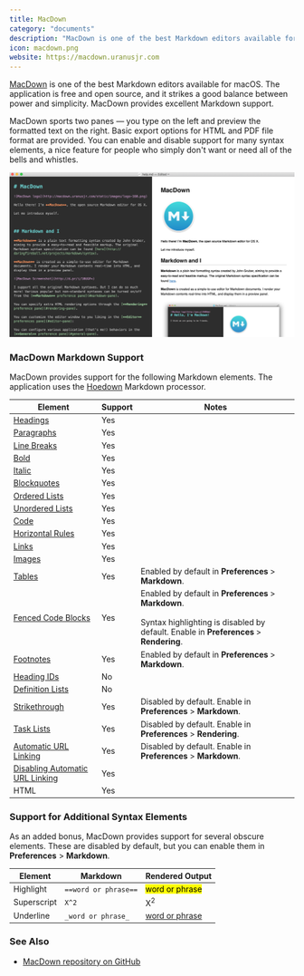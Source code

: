 ```yaml
---
title: MacDown
category: "documents"
description: "MacDown is one of the best Markdown editors available for macOS."
icon: macdown.png
website: https://macdown.uranusjr.com
---
```


[MacDown](https://macdown.uranusjr.com) is one of the best Markdown editors available for macOS. The application is free and open source, and it strikes a good balance between power and simplicity. MacDown provides excellent Markdown support.

MacDown sports two panes — you type on the left and preview the formatted text on the right. Basic export options for HTML and PDF file format are provided. You can enable and disable support for many syntax elements, a nice feature for people who simply don't want or need all of the bells and whistles.

<img src="/assets/images/tools/macdown.png" class="img-fluid" alt="The MacDown application with open Markdown file.">

### MacDown Markdown Support

MacDown provides support for the following Markdown elements. The application uses the [Hoedown](https://github.com/hoedown/hoedown) Markdown processor.

<table class="table table-bordered" style="font-size: 14px">
  <thead class="thead-light">
    <tr>
      <th>Element</th>
      <th>Support</th>
      <th>Notes</th>
    </tr>
  </thead>
  <tbody>
    <tr>
      <td><a href="/basic-syntax#headings">Headings</a></td>
      <td class="table-success">Yes</td>
      <td></td>
    </tr>
    <tr>
      <td><a href="/basic-syntax/#paragraphs-1">Paragraphs</a></td>
      <td class="table-success">Yes</td>
      <td></td>
    </tr>
    <tr>
      <td><a href="/basic-syntax/#line-breaks">Line Breaks</a></td>
      <td class="table-success">Yes</td>
      <td></td>
    </tr>
    <tr>
      <td><a href="/basic-syntax#bold">Bold</a></td>
      <td class="table-success">Yes</td>
      <td></td>
    </tr>
    <tr>
      <td><a href="/basic-syntax#italic">Italic</a></td>
      <td class="table-success">Yes</td>
      <td></td>
    </tr>
    <tr>
      <td><a href="/basic-syntax#blockquotes-1">Blockquotes</a></td>
      <td class="table-success">Yes</td>
      <td></td>
    </tr>
    <tr>
      <td><a href="/basic-syntax#ordered-lists">Ordered Lists</a></td>
      <td class="table-success">Yes</td>
      <td></td>
    </tr>
    <tr>
      <td><a href="/basic-syntax#unordered-lists">Unordered Lists</a></td>
      <td class="table-success">Yes</td>
      <td></td>
    </tr>
    <tr>
      <td><a href="/basic-syntax#code">Code</a></td>
      <td class="table-success">Yes</td>
      <td></td>
    </tr>
    <tr>
      <td><a href="/basic-syntax/#horizontal-rules">Horizontal Rules</a></td>
      <td class="table-success">Yes</td>
      <td></td>
    </tr>
    <tr>
      <td><a href="/basic-syntax/#links">Links</a></td>
      <td class="table-success">Yes</td>
      <td></td>
    </tr>
    <tr>
      <td><a href="/basic-syntax/#images-1">Images</a></td>
      <td class="table-success">Yes</td>
      <td></td>
    </tr>
    <tr>
      <td><a href="/extended-syntax/#tables">Tables</a></td>
      <td class="table-success">Yes</td>
      <td>Enabled by default in <strong>Preferences</strong> > <strong>Markdown</strong>.</td>
    </tr>
    <tr>
      <td><a href="/extended-syntax/#fenced-code-blocks">Fenced Code Blocks</a></td>
      <td class="table-success">Yes</td>
      <td>Enabled by default in <strong>Preferences</strong> > <strong>Markdown</strong>. <br><br>Syntax highlighting is disabled by default. Enable in <strong>Preferences</strong> > <strong>Rendering</strong>.</td>
    </tr>
    <tr>
      <td><a href="/extended-syntax/#footnotes">Footnotes</a></td>
      <td class="table-success">Yes</td>
      <td>Enabled by default in <strong>Preferences</strong> > <strong>Markdown</strong>.</td>
    </tr>
    <tr>
      <td><a href="/extended-syntax/#heading-ids">Heading IDs</a></td>
      <td class="table-danger">No</td>
      <td></td>
    </tr>
    <tr>
      <td><a href="/extended-syntax/#definition-lists">Definition Lists</a></td>
      <td class="table-danger">No</td>
      <td></td>
    </tr>
    <tr>
      <td><a href="/extended-syntax/#strikethrough">Strikethrough</a></td>
      <td class="table-success">Yes</td>
      <td>Disabled by default. Enable in <strong>Preferences</strong> > <strong>Markdown</strong>.</td>
    </tr>
    <tr>
      <td><a href="/extended-syntax/#task-lists">Task Lists</a></td>
      <td class="table-success">Yes</td>
      <td>Disabled by default. Enable in <strong>Preferences</strong> > <strong>Rendering</strong>.</td>
    </tr>
    <tr>
      <td><a href="/extended-syntax/#automatic-url-linking">Automatic URL Linking</a></td>
      <td class="table-success">Yes</td>
      <td>Disabled by default. Enable in <strong>Preferences</strong> > <strong>Markdown</strong>.</td>
    </tr>
    <tr>
      <td><a href="/extended-syntax/#disabling-automatic-url-linking">Disabling Automatic URL Linking</a></td>
      <td class="table-success">Yes</td>
      <td></td>
    </tr>
    <tr>
      <td>HTML</td>
      <td class="table-success">Yes</td>
      <td></td>
    </tr>
  </tbody>
</table>

### Support for Additional Syntax Elements

As an added bonus, MacDown provides support for several obscure elements. These are disabled by default, but you can enable them in **Preferences** > **Markdown**.

<table class="table table-bordered" style="font-size: 14px">
  <thead class="thead-light">
    <tr>
      <th>Element</th>
      <th>Markdown</th>
      <th>Rendered Output</th>
    </tr>
  </thead>
  <tbody>
    <tr>
      <td>Highlight</td>
      <td><code>==word or phrase==</code></td>
      <td><mark>word or phrase</mark></td>
    </tr>
    <tr>
      <td>Superscript</td>
      <td><code>X^2</code></td>
      <td>X<sup>2</sup></td>
    </tr>
    <tr>
      <td>Underline</td>
      <td><code>_word or phrase_</code></td>
      <td><u>word or phrase</u></td>
    </tr>
  </tbody>
</table>

### See Also

- [MacDown repository on GitHub](https://github.com/MacDownApp/macdown)
